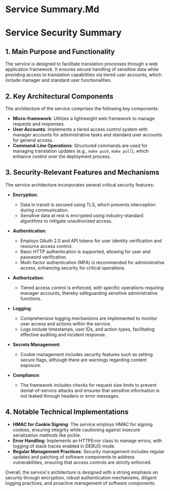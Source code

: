 # Service Summary.Md

# Service Security Summary

## 1. Main Purpose and Functionality
The service is designed to facilitate translation processes through a web application framework. It ensures secure handling of sensitive data while providing access to translation capabilities via tiered user accounts, which include manager and standard user functionalities.

## 2. Key Architectural Components
The architecture of the service comprises the following key components:
- **Micro-framework**: Utilizes a lightweight web framework to manage requests and responses.
- **User Accounts**: Implements a tiered access control system with manager accounts for administrative tasks and standard user accounts for general access.
- **Command-Line Operations**: Structured commands are used for managing translation updates (e.g., `make push`, `make pull`), which enhance control over the deployment process.

## 3. Security-Relevant Features and Mechanisms
The service architecture incorporates several critical security features:
- **Encryption**: 
  - Data in transit is secured using TLS, which prevents interception during communication.
  - Sensitive data at rest is encrypted using industry-standard algorithms to mitigate unauthorized access.
  
- **Authentication**: 
  - Employs OAuth 2.0 and API tokens for user identity verification and resource access control.
  - Basic HTTP authentication is supported, allowing for user and password verification.
  - Multi-factor authentication (MFA) is recommended for administrative access, enhancing security for critical operations.

- **Authorization**: 
  - Tiered access control is enforced, with specific operations requiring manager accounts, thereby safeguarding sensitive administrative functions.

- **Logging**: 
  - Comprehensive logging mechanisms are implemented to monitor user access and actions within the service. 
  - Logs include timestamps, user IDs, and action types, facilitating effective auditing and incident response.

- **Secrets Management**: 
  - Cookie management includes security features such as setting secure flags, although there are warnings regarding content exposure.

- **Compliance**: 
  - The framework includes checks for request size limits to prevent denial-of-service attacks and ensures that sensitive information is not leaked through headers or error messages.

## 4. Notable Technical Implementations
- **HMAC for Cookie Signing**: The service employs HMAC for signing cookies, ensuring integrity while cautioning against insecure serialization methods like pickle.
- **Error Handling**: Implements an HTTPError class to manage errors, with logging of stack traces enabled in DEBUG mode.
- **Regular Management Practices**: Security management includes regular updates and patching of software components to address vulnerabilities, ensuring that access controls are strictly enforced.

Overall, the service's architecture is designed with a strong emphasis on security through encryption, robust authentication mechanisms, diligent logging practices, and proactive management of software components.